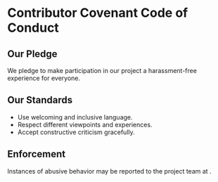 # Contributor Covenant Code of Conduct

## Our Pledge

We pledge to make participation in our project a harassment-free experience for everyone.

## Our Standards

- Use welcoming and inclusive language.
- Respect different viewpoints and experiences.
- Accept constructive criticism gracefully.

## Enforcement

Instances of abusive behavior may be reported to the project team at  <!-- Fill: [contribution@hjhp.io](mailto:contribution@hjhp.io)-->.

